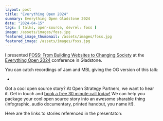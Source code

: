 ```yaml
---
layout: post
title: "Everything Open 2024"
summary: Everything Open Gladstone 2024
date: "2024-04-15"
tags: [ talks, open-source, devrel; foss ]
image: /assets/images/foss.jpg
featured_image_thumbnail: /assets/images/foss.jpg
featured_image: /assets/images/foss.jpg
---
```


I presented [FOSS: From Building Websites to Changing Society](https://2024.everythingopen.au/schedule/presentation/51/)
 at the [Everything Open 2024](https://2024.everythingopen.au/) conference in Gladstone.  

You can catch recordings of Jam and MBL giving the OG version of this talk:

-

Got a cool open source story? At Open Strategy Partners, we want to hear it. Get in touch and [book a free 30 minute call today!](https://openstrategypartners.com/contact/) We can help you package your cool open source story into an awesome sharable thing (infographic, audio documentary, printed handout, you name it!).

Here are the links to stories referenced in the presentaton:

<!-- blank line 
<figure class="video_container">
  <iframe src="https://www.youtube.com/embed/PVrHO0YaK9g" frameborder="0" allowfullscreen="true"> </iframe>
</figure>
blank line -->

